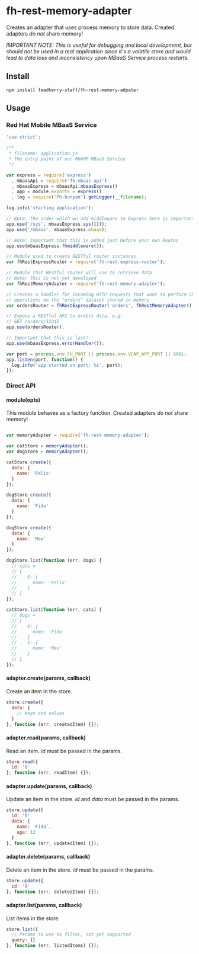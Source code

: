 # fh-rest-memory-adapter

Creates an adapter that uses process memory to store data. Created adapters
*do not* share memory!

*IMPORTANT NOTE: This is useful for debugging and local development, but should
not be used in a real application since it's a volatile store and would lead
to data loss and inconsistency upon MBaaS Service process restarts.*

## Install

```
npm install feedhenry-staff/fh-rest-memory-adpater
```

## Usage

### Red Hat Mobile MBaaS Service
```js
'use strict';

/**
 * filename: application.js
 * The entry point of our RHAMP MBaaS Service
 */

var express = require('express')
  , mbaasApi = require('fh-mbaas-api')
  , mbaasExpress = mbaasApi.mbaasExpress()
  , app = module.exports = express()
  , log = require('fh-bunyan').getLogger(__filename);

log.info('starting application');

// Note: the order which we add middleware to Express here is important!
app.use('/sys', mbaasExpress.sys([]));
app.use('/mbaas', mbaasExpress.mbaas);

// Note: important that this is added just before your own Routes
app.use(mbaasExpress.fhmiddleware());

// Module used to create RESTful router instances
var fhRestExpressRouter = require('fh-rest-express-router');

// Module that RESTful router will use to retrieve data
// Note: this is not yet developed
var fhRestMemoryAdapter = require('fh-rest-memory-adapter');

// Creates a handler for incoming HTTP requests that want to perform CRUDL
// operations on the "orders" dataset stored in memory
var ordersRouter = fhRestExpressRouter('orders', fhRestMemoryAdapter())

// Expose a RESTful API to orders data, e.g:
// GET /orders/12345
app.use(ordersRouter);

// Important that this is last!
app.use(mbaasExpress.errorHandler());

var port = process.env.FH_PORT || process.env.VCAP_APP_PORT || 8001;
app.listen(port, function() {
  log.info('app started on port: %s', port);
});
```

### Direct API

#### module(opts)
This module behaves as a factory function. Created adapters *do not* share
memory!

```js

var memoryAdapter = require('fh-rest-memory-adapter');

var catStore = memoryAdapter();
var dogStore = memoryAdapter();

catStore.create({
  data: {
    name: 'Felix'
  }
});

dogStore.create({
  data: {
    name: 'Fido'
  }
});

dogStore.create({
  data: {
    name: 'Max'
  }
});

dogStore.list(function (err, dogs) {
  // cats =
  // {
  //    0: {
  //      name: 'Felix'
  //    }
  // }
});

catStore.list(function (err, cats) {
  // dogs =
  // {
  //    0: {
  //      name: 'Fido'
  //    }
  //    1: {
  //      name: 'Max'
  //    }
  // }
});

```

#### adapter.create(params, callback)
Create an item in the store.

```js
store.create({
  data: {
    // Keys and values
  }
}, function (err, createdItem) {});
```

#### adapter.read(params, callback)
Read an item. _id_ must be passed in
the params.

```js
store.read({
  id: '0'
}, function (err, readItem) {});
```

#### adapter.update(params, callback)
Update an item in the store. _id_ and _data_ must be passed in the params.

```js
store.update({
  id: '0'
  data: {
    name: 'Fido',
    age: 12
  }
}, function (err, updatedItem) {});
```

#### adapter.delete(params, callback)
Delete an item in the store. _id_ must be passed in the params.

```js
store.update({
  id: '0'
}, function (err, deletedItem) {});
```

#### adapter.list(params, callback)
List items in the store.

```js
store.list({
  // Params to use to filter, not yet supported
  query: {}
}, function (err, listedItems) {});
```
